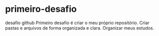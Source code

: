 # primeiro-desafio
desafio github
Primeiro desafio é criar o meu próprio repositório.
Criar pastas e arquivos de forma organizada e clara.
Organizar meus estudos.
